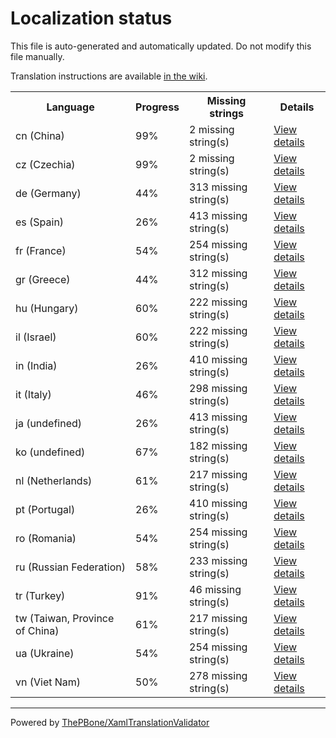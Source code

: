 # Localization status

This file is auto-generated and automatically updated. Do not modify this file manually.

Translation instructions are available [in the wiki](https://github.com/ThePBone/GalaxyBudsClient/wiki/3.-How-to-help-with-translations).

<table>
<tr><th>Language</th><th>Progress</th><th>Missing strings</th><th>Details</th></tr>
<tr><td>cn (China)</td><td>99%</td><td>2 missing string(s)</td><td><a href="cn.md">View details</a></td></tr>
<tr><td>cz (Czechia)</td><td>99%</td><td>2 missing string(s)</td><td><a href="cz.md">View details</a></td></tr>
<tr><td>de (Germany)</td><td>44%</td><td>313 missing string(s)</td><td><a href="de.md">View details</a></td></tr>
<tr><td>es (Spain)</td><td>26%</td><td>413 missing string(s)</td><td><a href="es.md">View details</a></td></tr>
<tr><td>fr (France)</td><td>54%</td><td>254 missing string(s)</td><td><a href="fr.md">View details</a></td></tr>
<tr><td>gr (Greece)</td><td>44%</td><td>312 missing string(s)</td><td><a href="gr.md">View details</a></td></tr>
<tr><td>hu (Hungary)</td><td>60%</td><td>222 missing string(s)</td><td><a href="hu.md">View details</a></td></tr>
<tr><td>il (Israel)</td><td>60%</td><td>222 missing string(s)</td><td><a href="il.md">View details</a></td></tr>
<tr><td>in (India)</td><td>26%</td><td>410 missing string(s)</td><td><a href="in.md">View details</a></td></tr>
<tr><td>it (Italy)</td><td>46%</td><td>298 missing string(s)</td><td><a href="it.md">View details</a></td></tr>
<tr><td>ja (undefined)</td><td>26%</td><td>413 missing string(s)</td><td><a href="ja.md">View details</a></td></tr>
<tr><td>ko (undefined)</td><td>67%</td><td>182 missing string(s)</td><td><a href="ko.md">View details</a></td></tr>
<tr><td>nl (Netherlands)</td><td>61%</td><td>217 missing string(s)</td><td><a href="nl.md">View details</a></td></tr>
<tr><td>pt (Portugal)</td><td>26%</td><td>410 missing string(s)</td><td><a href="pt.md">View details</a></td></tr>
<tr><td>ro (Romania)</td><td>54%</td><td>254 missing string(s)</td><td><a href="ro.md">View details</a></td></tr>
<tr><td>ru (Russian Federation)</td><td>58%</td><td>233 missing string(s)</td><td><a href="ru.md">View details</a></td></tr>
<tr><td>tr (Turkey)</td><td>91%</td><td>46 missing string(s)</td><td><a href="tr.md">View details</a></td></tr>
<tr><td>tw (Taiwan, Province of China)</td><td>61%</td><td>217 missing string(s)</td><td><a href="tw.md">View details</a></td></tr>
<tr><td>ua (Ukraine)</td><td>54%</td><td>254 missing string(s)</td><td><a href="ua.md">View details</a></td></tr>
<tr><td>vn (Viet Nam)</td><td>50%</td><td>278 missing string(s)</td><td><a href="vn.md">View details</a></td></tr>

</table>

__________

Powered by [ThePBone/XamlTranslationValidator](https://github.com/ThePBone/XamlTranslationValidator)